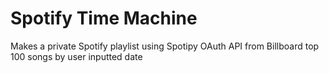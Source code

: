 # Spotify Time Machine
Makes a private Spotify playlist using Spotipy OAuth API from Billboard top 100 songs by user inputted date
